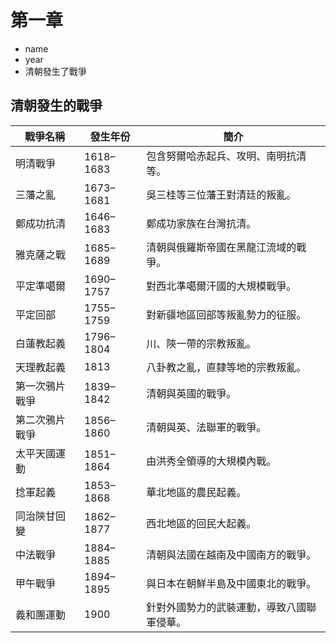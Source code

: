 # 第一章
* name
* year
* 清朝發生了戰爭

## 清朝發生的戰爭

| 戰爭名稱 | 發生年份 | 簡介 |
| --- | --- | --- |
| 明清戰爭 | 1618–1683 | 包含努爾哈赤起兵、攻明、南明抗清等。 |
| 三藩之亂 | 1673–1681 | 吳三桂等三位藩王對清廷的叛亂。 |
| 鄭成功抗清 | 1646–1683 | 鄭成功家族在台灣抗清。 |
| 雅克薩之戰 | 1685–1689 | 清朝與俄羅斯帝國在黑龍江流域的戰爭。 |
| 平定準噶爾 | 1690–1757 | 對西北準噶爾汗國的大規模戰爭。 |
| 平定回部 | 1755–1759 | 對新疆地區回部等叛亂勢力的征服。 |
| 白蓮教起義 | 1796–1804 | 川、陝一帶的宗教叛亂。 |
| 天理教起義 | 1813 | 八卦教之亂，直隸等地的宗教叛亂。 |
| 第一次鴉片戰爭 | 1839–1842 | 清朝與英國的戰爭。 |
| 第二次鴉片戰爭 | 1856–1860 | 清朝與英、法聯軍的戰爭。 |
| 太平天國運動 | 1851–1864 | 由洪秀全領導的大規模內戰。 |
| 捻軍起義 | 1853–1868 | 華北地區的農民起義。 |
| 同治陝甘回變 | 1862–1877 | 西北地區的回民大起義。 |
| 中法戰爭 | 1884–1885 | 清朝與法國在越南及中國南方的戰爭。 |
| 甲午戰爭 | 1894–1895 | 與日本在朝鮮半島及中國東北的戰爭。 |
| 義和團運動 | 1900 | 針對外國勢力的武裝運動，導致八國聯軍侵華。 |
